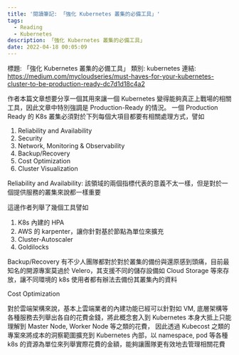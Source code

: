 ```yaml
---
title: '閱讀筆記: 「強化 Kubernetes 叢集的必備工具」'
tags:
  - Reading
  - Kubernetes
description: 「強化 Kubernetes 叢集的必備工具」
date: 2022-04-18 00:05:09
---
```


標題: 「強化 Kubernetes 叢集的必備工具」
類別: kubernetes
連結: https://medium.com/mycloudseries/must-haves-for-your-kubernetes-cluster-to-be-production-ready-dc7d1d18c4a2

作者本篇文章想要分享一個其用來讓一個 Kubernetes 變得能夠真正上戰場的相關工具，因此文章中特別強調是 Production-Ready 的情況。
一個 Production Ready 的 K8s 叢集必須對於下列每個大項目都要有相關處理方式，譬如
1. Reliability and Availability
2. Security
3. Network, Monitoring & Observability
4. Backup/Recovery
5. Cost Optimization
6. Cluster Visualization

Reliability and Availability:
該領域的兩個指標代表的意義不太一樣，但是對於一個提供服務的叢集來說都一樣重要

這邊作者列舉了幾個工具譬如
1. K8s 內建的 HPA
2. AWS 的 karpenter，讓你針對基於節點為單位來擴充
3. Cluster-Autoscaler
4. Goldilocks

Backup/Recovery
有不少人團隊都對於對於叢集的備份與還原感到頭痛，目前最知名的開源專案莫過於 Velero，其支援不同的儲存設備如 Cloud Storage 等來存放，讓不同環境的 k8s 使用者都有辦法去備份其叢集內的資料

Cost Optimization

對於雲端架構來說，基本上雲端業者的內建功能已經可以針對如 VM, 底層架構等各種服務去列舉出各自的花費金錢，將此概念套入到 Kubernetes 本身大抵上只能理解到 Master Node, Worker Node 等之類的花費，
因此透過 Kubecost 之類的專案來將成本的洞察範圍擴充到 Kubernetes 內部，以 namespace, pod 等各種 k8s 的資源為單位來列舉實際花費的金額，能夠讓團隊更有效地去管理相關花費

